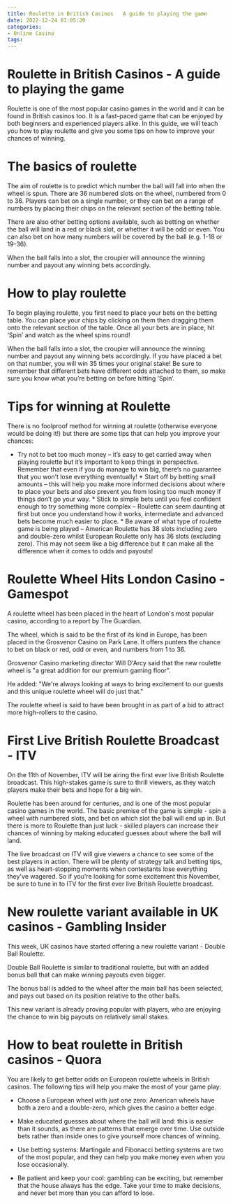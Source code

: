 ```yaml
---
title: Roulette in British Casinos   A guide to playing the game
date: 2022-12-24 01:05:20
categories:
- Online Casino
tags:
---
```



#  Roulette in British Casinos - A guide to playing the game

Roulette is one of the most popular casino games in the world and it can be found in British casinos too. It is a fast-paced game that can be enjoyed by both beginners and experienced players alike. In this guide, we will teach you how to play roulette and give you some tips on how to improve your chances of winning.

# The basics of roulette

The aim of roulette is to predict which number the ball will fall into when the wheel is spun. There are 36 numbered slots on the wheel, numbered from 0 to 36. Players can bet on a single number, or they can bet on a range of numbers by placing their chips on the relevant section of the betting table.

There are also other betting options available, such as betting on whether the ball will land in a red or black slot, or whether it will be odd or even. You can also bet on how many numbers will be covered by the ball (e.g. 1-18 or 19-36).

When the ball falls into a slot, the croupier will announce the winning number and payout any winning bets accordingly.

# How to play roulette

To begin playing roulette, you first need to place your bets on the betting table. You can place your chips by clicking on them then dragging them onto the relevant section of the table. Once all your bets are in place, hit ‘Spin’ and watch as the wheel spins round!


When the ball falls into a slot, the croupier will announce the winning number and payout any winning bets accordingly. If you have placed a bet on that number, you will win 35 times your original stake! Be sure to remember that different bets have different odds attached to them, so make sure you know what you’re betting on before hitting ‘Spin’.

 # Tips for winning at Roulette

There is no foolproof method for winning at roulette (otherwise everyone would be doing it!) but there are some tips that can help you improve your chances:

 

  * Try not to bet too much money – it’s easy to get carried away when playing roulette but it’s important to keep things in perspective. Remember that even if you do manage to win big, there’s no guarantee that you won’t lose everything eventually!  * Start off by betting small amounts – this will help you make more informed decisions about where to place your bets and also prevent you from losing too much money if things don’t go your way.  * Stick to simple bets until you feel confident enough to try something more complex – Roulette can seem daunting at first but once you understand how it works, intermediate and advanced bets become much easier to place.  * Be aware of what type of roulette game is being played – American Roulette has 38 slots including zero and double-zero whilst European Roulette only has 36 slots (excluding zero). This may not seem like a big difference but it can make all the difference when it comes to odds and payouts!

#  Roulette Wheel Hits London Casino - Gamespot

A roulette wheel has been placed in the heart of London's most popular casino, according to a report by The Guardian.

The wheel, which is said to be the first of its kind in Europe, has been placed in the Grosvenor Casino on Park Lane. It offers punters the chance to bet on black or red, odd or even, and numbers from 1 to 36.

Grosvenor Casino marketing director Will D'Arcy said that the new roulette wheel is "a great addition for our premium gaming floor".

He added: "We're always looking at ways to bring excitement to our guests and this unique roulette wheel will do just that."

The roulette wheel is said to have been brought in as part of a bid to attract more high-rollers to the casino.

#  First Live British Roulette Broadcast - ITV

On the 11th of November, ITV will be airing the first ever live British Roulette broadcast. This high-stakes game is sure to thrill viewers, as they watch players make their bets and hope for a big win.

Roulette has been around for centuries, and is one of the most popular casino games in the world. The basic premise of the game is simple - spin a wheel with numbered slots, and bet on which slot the ball will end up in. But there is more to Roulette than just luck - skilled players can increase their chances of winning by making educated guesses about where the ball will land.

The live broadcast on ITV will give viewers a chance to see some of the best players in action. There will be plenty of strategy talk and betting tips, as well as heart-stopping moments when contestants lose everything they've wagered. So if you're looking for some excitement this November, be sure to tune in to ITV for the first ever live British Roulette broadcast.

#  New roulette variant available in UK casinos - Gambling Insider

This week, UK casinos have started offering a new roulette variant - Double Ball Roulette.

Double Ball Roulette is similar to traditional roulette, but with an added bonus ball that can make winning payouts even bigger.

The bonus ball is added to the wheel after the main ball has been selected, and pays out based on its position relative to the other balls.

This new variant is already proving popular with players, who are enjoying the chance to win big payouts on relatively small stakes.

#  How to beat roulette in British casinos - Quora

You are likely to get better odds on European roulette wheels in British casinos. The following tips will help you make the most of your game play:

* Choose a European wheel with just one zero: American wheels have both a zero and a double-zero, which gives the casino a better edge.

* Make educated guesses about where the ball will land: this is easier than it sounds, as there are patterns that emerge over time. Use outside bets rather than inside ones to give yourself more chances of winning.

* Use betting systems: Martingale and Fibonacci betting systems are two of the most popular, and they can help you make money even when you lose occasionally.

* Be patient and keep your cool: gambling can be exciting, but remember that the house always has the edge. Take your time to make decisions, and never bet more than you can afford to lose.